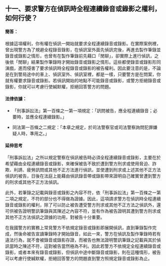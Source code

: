 ## 十一、要求警方在偵訊時全程連續錄音或錄影之權利，如何行使？

#### 簡答：

根據這項權利，你有權在偵訊一開始就要求全程連續錄音或錄影。在實際案例裡，曾出現警方為了規避全程錄音錄影，在偵訊室外面先偵訊完後，再進去製作筆錄並錄音或錄影之情形，也曾有在製作筆錄前先藉口「閒聊」，卻實際上進行偵訊，之後依「閒聊」結果製作筆錄時才開始錄音或錄影之情形。這些都使錄音或錄影形同演戲，進而侵害了要求偵訊時全程錄音或錄影的被告權利。因此要注意的是，不論是在到警局途中的車上、偵訊室外、偵訊室裡，都是一樣，只要警方是在問案，你就有權要求錄音或錄影。若偵訊開始的地點不可能錄音或錄影，或警方拒絕錄音或錄影，你就可以考慮行使緘默權，拒絕回答警方的問題。

#### 法律依據：

* 「刑事訴訟法」第一百條之一第一項規定：「訊問被告，應全程連續錄音；必要時，並應全程連續錄影。」

* 同法第一百條之二規定：「本章之規定，於司法警察官或司法警察詢問犯罪嫌疑人時，準用之。」

#### 延伸思考

「刑事訴訟法」之所以規定警察在偵訊被告時必須全程連續錄音或錄影，主要在於希望藉由全程連續錄音或錄影，來確保被告不致於遭到警方刑求或使用脅迫、詐欺、利誘、疲勞訊問或其他不正方法進行偵訊，並使遭到刑求或上述其他不正方法偵訊的被告，日後在法庭上能藉由偵訊錄音帶或錄影帶來證明自己確實曾遭到警方的刑求或其他不正方法偵訊。

此外，若筆錄之記載與錄音或錄影之內容不符，依「刑事訴訟法」第一百條之一第二項之規定，不符的部分也不得做為證據。因此，這項請求警方在偵訊時全程連續錄音或錄影的權利，除了可以防止被告遭受警方刑求或其他不正方法之偵訊外，還可供被告證明警訊筆錄與其陳述之內容不符，並有作為被告證明其遭到警方刑求或其他不正方法偵訊之證據的功用，對被告十分重要。

在我國警方的實務上常見警方不依規定錄音或錄影即展開偵訊，直到筆錄製作完成，然後命被告宣讀筆錄時才開始錄音，如此一來，警方在偵訊及製作筆錄時若有違法行為，就不會被錄音或錄影存證，而被告也無法證明警訊筆錄之記載與其於偵訊當時之陳述不符，這對被告當然極為不利。因此若警方不依規定全程連續錄音或錄影，或者本來有錄音或錄影，但偵訊中途中斷錄音或錄影，則在這種情形，被告可以考慮行使緘默權，拒絕回答警方的問題直到警方照規定錄音或錄影為止。
